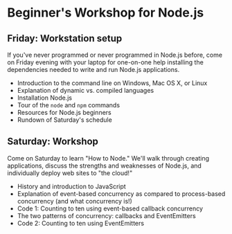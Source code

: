 # Beginner's Workshop for Node.js

## Friday: Workstation setup
If you've never programmed or never programmed in Node.js before, come on Friday evening with your laptop for one-on-one help installing the dependencies needed to write and run Node.js applications. 

- Introduction to the command line on Windows, Mac OS X, or Linux
- Explanation of dynamic vs. compiled languages
- Installation Node.js
- Tour of the `node` and `npm` commands
- Resources for Node.js beginners
- Rundown of Saturday's schedule

## Saturday: Workshop
Come on Saturday to learn "How to Node." We'll walk through creating applications, discuss the strengths and weaknesses of Node.js, and individually deploy web sites to "the cloud!"

- History and introduction to JavaScript
- Explanation of event-based concurrency as compared to process-based concurrency (and what concurrency is!)
- Code 1: Counting to ten using event-based callback concurrency
- The two patterns of concurrency: callbacks and EventEmitters
- Code 2: Counting to ten using EventEmitters

